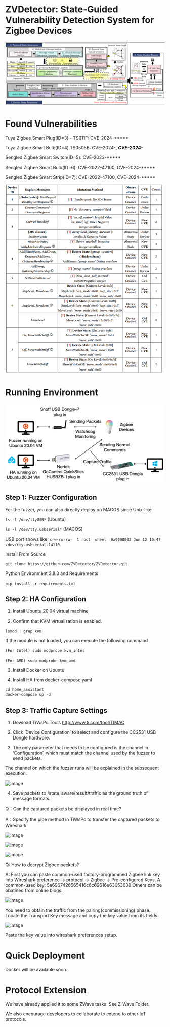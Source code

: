 # ZVDetector: State-Guided Vulnerability Detection System for Zigbee Devices

![image](https://github.com/ZVDetector/ZVDetector/blob/master/figure/arch.png)


# Found Vulnerabilities

Tuya Zigbee Smart Plug(ID=3) - TS011F: CVE-2024-*****

Tuya Zigbee Smart Bulb(ID=4) TS0505B: CVE-2024-*****, CVE-2024-*****

Sengled Zigbee Smart Switch(ID=5): CVE-2023-*****

Sengled Zigbee Smart Bulb(ID=6): CVE-2022-47100, CVE-2024-*****

Sengled Zigbee Smart Strip(ID=7): CVE-2022-47100, CVE-2024-*****

![image](https://github.com/ZVDetector/ZVDetector/blob/master/figure/vulnerability.png)

# Running Environment

![image](https://github.com/ZVDetector/ZVDetector/blob/master/figure/testbed.png)

## Step 1: Fuzzer Configuration

For the fuzzer, you can also directly deploy on MACOS since Unix-like 

```ls -l /dev/ttyUSB*``` (Ubuntu)

```ls -l /dev/tty.usbserial*``` (MACOS)

USB port shows like: ```crw-rw-rw-  1 root  wheel  0x9000002 Jun 12 10:47 /dev/tty.usbserial-14110```

Install From Source
```
git clone https://github.com/ZVDetector/ZVDetector.git
```

Python Environment 3.8.3 and Requirements

```pip install -r requirements.txt```


## Step 2: HA Configuration

1. Install Ubuntu 20.04 virtual machine

2. Confirm that KVM virtualisation is enabled.

```lsmod | grep kvm```

If the module is not loaded, you can execute the following command

``` (For Intel) sudo modprobe kvm_intel ```

``` (For AMD) sudo modprobe kvm_amd ```

3. Install Docker on Ubuntu

4. Install HA from docker-compose.yaml

```
cd home_assistant
docker-compose up -d
```

## Step 3: Traffic Capture Settings

1. Dowload TiWsPc Tools
http://www.ti.com/tool/TIMAC

2. Click ‘Device Configuration’ to select and configure the CC2531 USB Dongle hardware.

3. The only parameter that needs to be configured is the channel in ‘Configuration’, which must match the channel used by the fuzzer to send packets.

The channel on which the fuzzer runs will be explained in the subsequent execution.

![image](https://github.com/ZVDetector/ZVDetector/blob/master/figure/tc4.PNG)

4. Save packets to /state_aware/result/traffic as the ground truth of message formats.

Q：Can the captured packets be displayed in real time?

A：Specify the pipe method in TiWsPc to transfer the captured packets to Wireshark. 

![image](https://github.com/ZVDetector/ZVDetector/blob/master/figure/tc1.PNG)

![image](https://github.com/ZVDetector/ZVDetector/blob/master/figure/tc2.PNG)

![image](https://github.com/ZVDetector/ZVDetector/blob/master/figure/tc3.PNG)

Q: How to decrypt Zigbee packets?

A: 
First you can paste common-used factory-programmed Zigbee link key into Wireshark preference -> protocol -> Zigbee -> Pre-configured Keys.
A common-used key: 5a6967426565416c6c69616e63653039
Others can be obatined from online blogs.

![image](https://github.com/ZVDetector/ZVDetector/blob/master/figure/tc5.PNG)

You need to obtain the traffic from the pairing(commissioning) phase.
Locate the Transport Key message and copy the key value from its fields.

![image](https://github.com/ZVDetector/ZVDetector/blob/master/figure/traffic.jpg)

Paste the key value into wireshark preferences setup.


# Quick Deployment
Docker will be available soon.

# Protocol Extension
We have already applied it to some ZWave tasks. See Z-Wave Folder.

We also encourage developers to collaborate to extend to other IoT protocols.
